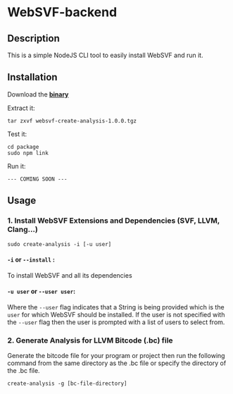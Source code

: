 # WebSVF-backend

## Description

This is a simple NodeJS CLI tool to easily install WebSVF and run it.

## Installation

Download the **[binary](websvf-create-analysis-1.0.0.tgz)**

Extract it:
```
tar zxvf websvf-create-analysis-1.0.0.tgz
```

Test it:
```
cd package
sudo npm link
```

Run it:
```
--- COMING SOON ---
```

## Usage

### 1. Install WebSVF Extensions and Dependencies (SVF, LLVM, Clang...)

```
sudo create-analysis -i [-u user]
```

#### **`-i`** or **`--install`** :

To install WebSVF and all its dependencies

#### **`-u user`** or **`--user user`**: 

Where the `--user` flag indicates that a String is being provided which is the `user` for which WebSVF should be installed. If the user is not specified with the `--user` flag then the user is prompted with a list of users to select from.

### 2. Generate Analysis for LLVM Bitcode (.bc) file

Generate the bitcode file for your program or project then run the following command from the same directory as the .bc file or specify the directory of the .bc file.

```
create-analysis -g [bc-file-directory]
```